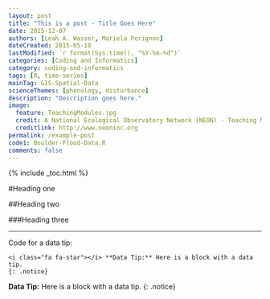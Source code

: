 ```yaml
---
layout: post
title: "This is a post - Title Goes Here"
date: 2015-12-07
authors: [Leah A. Wasser, Mariela Perignon]
dateCreated: 2015-05-18
lastModified: `r format(Sys.time(), "%Y-%m-%d")`
categories: [Coding and Informatics]
category: coding-and-informatics
tags: [R, time-series]
mainTag: GIS-Spatial-Data
scienceThemes: [phenology, disturbance]
description: "Description goes here."
image:
  feature: TeachingModules.jpg
  credit: A National Ecological Observatory Network (NEON) - Teaching Module
  creditlink: http://www.neoninc.org
permalink: /example-post
code1: Boulder-Flood-Data.R
comments: false
---
```


{% include _toc.html %}

#Heading one

##Heading two

###Heading three

***
Code for a data tip:

    <i class="fa fa-star"></i> **Data Tip:** Here is a block with a data tip.
    {: .notice}

<i class="fa fa-star"></i> **Data Tip:** Here is a block with a data tip.
{: .notice}

